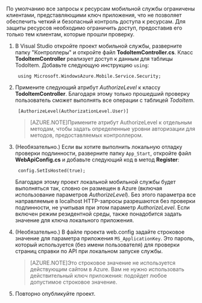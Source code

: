 

По умолчанию все запросы к ресурсам мобильной службы ограничены клиентами, представляющими ключ приложения, что не позволяет обеспечить четкий и безопасный контроль доступа к ресурсам. Для защиты ресурсов необходимо ограничить доступ, предоставив его только тем клиентам, которые прошли проверку.

1. В Visual Studio откройте проект мобильной службы, разверните папку "Контроллеры" и откройте файл **TodoItemController.cs**. Класс **TodoItemController** реализует доступ к данным для таблицы TodoItem. Добавьте следующую инструкцию `using`:

		using Microsoft.WindowsAzure.Mobile.Service.Security;

2. Примените следующий атрибут _AuthorizeLevel_ к классу **TodoItemController**. Благодаря этому только прошедший проверку пользователь сможет выполнять все операции с таблицей _TodoItem_.

		[AuthorizeLevel(AuthorizationLevel.User)]

	>[AZURE.NOTE]Примените атрибут AuthorizeLevel к отдельным методам, чтобы задать определенные уровни авторизации для методов, предоставляемых контроллером.

3. (Необязательно.) Если вы хотите выполнить локальную отладку проверки подлинности, разверните папку `App_Start`, откройте файл **WebApiConfig.cs** и добавьте следующий код в метод **Register**:

		config.SetIsHosted(true);

	Благодаря этому проект локальной мобильной службы будет выполняться так, словно он размещен в Azure (включая использование параметров *AuthorizeLevel*). Без этого параметра все направляемые в localhost HTTP-запросы разрешаются без проверки подлинности, не учитывая при этом параметр *AuthorizeLevel*. Если включен режим резидентной среды, также понадобится задать значение для ключа локального приложения.

4. (Необязательно.) В файле проекта web.config задайте строковое значение для параметра приложения `MS_ApplicationKey`. Это пароль, который используется (без имени пользователя) для проверки страниц справки по API при локальном запуске службы.

	>[AZURE.NOTE]Это строковое значение не используется действующим сайтом в Azure. Вам не нужно использовать действительный ключ приложения: подойдет любое допустимое строковое значение.
 
4. Повторно опубликуйте проект.

<!---HONumber=58_postMigration-->